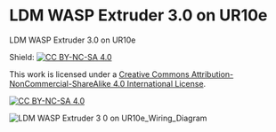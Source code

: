# LDM WASP Extruder 3.0 on UR10e
LDM WASP Extruder 3.0 on UR10e

Shield: [![CC BY-NC-SA 4.0][cc-by-nc-sa-shield]][cc-by-nc-sa]

This work is licensed under a
[Creative Commons Attribution-NonCommercial-ShareAlike 4.0 International License][cc-by-nc-sa].

[![CC BY-NC-SA 4.0][cc-by-nc-sa-image]][cc-by-nc-sa]

[cc-by-nc-sa]: http://creativecommons.org/licenses/by-nc-sa/4.0/
[cc-by-nc-sa-image]: https://licensebuttons.net/l/by-nc-sa/4.0/88x31.png
[cc-by-nc-sa-shield]: https://img.shields.io/badge/License-CC%20BY--NC--SA%204.0-lightgrey.svg


![LDM WASP Extruder 3 0 on UR10e_Wiring_Diagram](https://github.com/cxlso/LDM_WASP_Extruder_3.0_on_UR10e/assets/29285706/282c5206-149a-4c54-8e9d-0360be7633e2)
